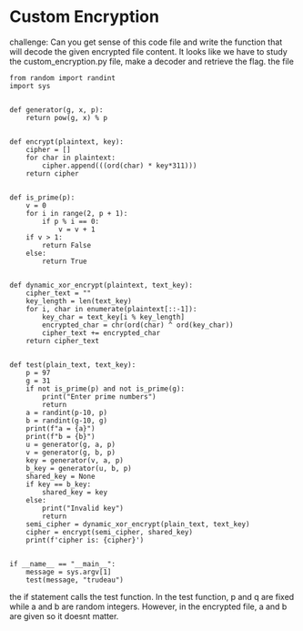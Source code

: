 # Custom Encryption
challenge: Can you get sense of this code file and write the function that will decode the given encrypted file content.
It looks like we have to study the custom_encryption.py file, make a decoder and retrieve the flag.
the file
```
from random import randint
import sys


def generator(g, x, p):
    return pow(g, x) % p


def encrypt(plaintext, key):
    cipher = []
    for char in plaintext:
        cipher.append(((ord(char) * key*311)))
    return cipher


def is_prime(p):
    v = 0
    for i in range(2, p + 1):
        if p % i == 0:
            v = v + 1
    if v > 1:
        return False
    else:
        return True


def dynamic_xor_encrypt(plaintext, text_key):
    cipher_text = ""
    key_length = len(text_key)
    for i, char in enumerate(plaintext[::-1]):
        key_char = text_key[i % key_length]
        encrypted_char = chr(ord(char) ^ ord(key_char))
        cipher_text += encrypted_char
    return cipher_text


def test(plain_text, text_key):
    p = 97
    g = 31
    if not is_prime(p) and not is_prime(g):
        print("Enter prime numbers")
        return
    a = randint(p-10, p)
    b = randint(g-10, g)
    print(f"a = {a}")
    print(f"b = {b}")
    u = generator(g, a, p)
    v = generator(g, b, p)
    key = generator(v, a, p)
    b_key = generator(u, b, p)
    shared_key = None 
    if key == b_key:
        shared_key = key
    else:
        print("Invalid key")
        return
    semi_cipher = dynamic_xor_encrypt(plain_text, text_key)
    cipher = encrypt(semi_cipher, shared_key)
    print(f'cipher is: {cipher}')


if __name__ == "__main__":
    message = sys.argv[1]
    test(message, "trudeau")
```
the if statement calls the test function. In the test function, p and q are fixed while a and b are random integers. However, in the encrypted file, a and b are given so it doesnt matter. 
